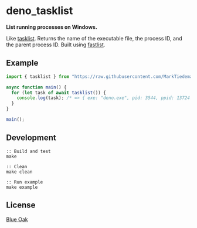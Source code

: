# deno_tasklist

**List running processes on Windows.**

Like [tasklist](https://docs.microsoft.com/en-us/windows-server/administration/windows-commands/tasklist). Returns the name of the executable file, the process ID, and the parent process ID. Built using [fastlist](https://github.com/marktiedemann/fastlist).

## Example

```typescript
import { tasklist } from "https://raw.githubusercontent.com/MarkTiedemann/deno_tasklist/v0.1.0/mod.ts";

async function main() {
  for (let task of await tasklist()) {
    console.log(task); /* => { exe: "deno.exe", pid: 3544, ppid: 13724 } */
  }
}

main();
```

## Development

```batch
:: Build and test
make

:: Clean
make clean

:: Run example
make example
```

## License

[Blue Oak](https://blueoakcouncil.org/license/1.0.0)
